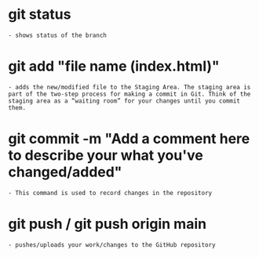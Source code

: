# git status 
    - shows status of the branch
# git add "file name (index.html)"
    - adds the new/modified file to the Staging Area. The staging area is part of the two-step process for making a commit in Git. Think of the staging area as a “waiting room” for your changes until you commit them.
# git commit -m "Add a comment here to describe your what you've changed/added"
    - This command is used to record changes in the repository
# git push / git push origin main
    - pushes/uploads your work/changes to the GitHub repository
